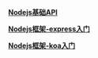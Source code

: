 **[Nodejs基础API](https://github.com/4lQuiorrA/FE_Journey/tree/master/Node/node%E7%9F%A5%E8%AF%86/index.md)**

**[Nodejs框架-express入门](https://github.com/4lQuiorrA/FE_Journey/tree/master/Node/express%E6%A1%86%E6%9E%B6/index.md)**

**[Nodejs框架-koa入门](https://github.com/4lQuiorrA/FE_Journey/blob/master/Node/koa%E6%A1%86%E6%9E%B6/koa%E5%9F%BA%E7%A1%80%E7%9F%A5%E8%AF%86.md)**
